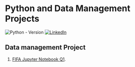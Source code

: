 # Python and Data Management Projects
![Python - Version][PYTHON-url]
[![LinkedIn][linkedin-shield]][linkedin-url]

## Data management Project
1.  [FIFA Jupyter Notebook Q1](https://github.com/Dandata0101/MBS-projects/blob/main/Q01_fifa.ipynb "FIFA Jupyter Notebook").


<!-- MARKDOWN LINKS & IMAGES -->
<!-- https://www.markdownguide.org/basic-syntax/#reference-style-links -->
[linkedin-shield]: https://img.shields.io/badge/-LinkedIn-black.svg?style=for-the-badge&logo=linkedin&colorB=555
[linkedin-url]: https://linkedin.com/in/danramirezjr
[PYTHON-url]: https://img.shields.io/badge/PYTHON-3.11-red?style=for-the-badge&logo=python&logoColor=white



